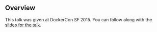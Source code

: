 <!--
{
"name" : "reliably-shipping-containers",
"version" : "0.1",
"title" : "Reliably shipping containers in a resource rich world using Titan",
"description" : "Learn about the latest developments in the Docker world.",
"freshnessDate" : 2015-06-24,
"homepage" : "http://www.slideshare.net/Docker/dockercon-sf-2015-reliablilty-shippin?qid=5de403f3-fd1b-49a4-ade8-ae62486af1c2&v=default&b=&from_search=1",
"canonicalSource" : "http://www.slideshare.net/Docker/dockercon-sf-2015-reliablilty-shippin?qid=5de403f3-fd1b-49a4-ade8-ae62486af1c2&v=default&b=&from_search=1",
"license" : "All Rights Reserved"
}
-->

<!-- @section -->

## Overview

This talk was given at DockerCon SF 2015. You can follow along with the [slides for the talk](http://www.slideshare.net/Docker/dockercon-sf-2015-reliablilty-shippin?qid=5de403f3-fd1b-49a4-ade8-ae62486af1c2&v=default&b=&from_search=1).

<!-- @asset, "contentType": "outlearn/video", "provider": "youtube", "url": "https://www.youtube.com/embed/V3OfAATYksM" -->

